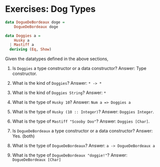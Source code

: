# Exercises: Dog Types

```haskell
data DogueDeBordeaux doge =
    DogueDeBordeaux doge

data Doggies a =
    Husky a
  | Mastiff a
  deriving (Eq, Show)
```

Given the datatypes defined in the above sections,

1. Is `Doggies` a type constructor or a data constructor?
Answer: Type constructor.

2. What is the kind of `Doggies`?
Answer: `* -> *`

3. What is the kind of `Doggies String`?
Answer: `*`

4. What is the type of `Husky 10`?
Answer: `Num a => Doggies a`

5. What is the type of `Husky (10 :: Integer)`?
Answer: `Doggies Integer`.

6. What is the type of `Mastiff "Scooby Doo"`?
Answer: `Doggies [Char]`.

7. Is `DogueDeBordeaux` a type constructor or a data constructor?
Answer: Yes. (both)

8. What is the type of `DogueDeBordeaux`?
Answer: `a -> DogueDeBordeaux a`

9. What is the type of `DogueDeBordeaux "doggie!"`?
Answer: `DogueDeBordeaux [Char]`